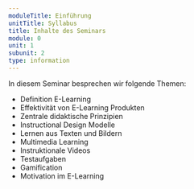```yaml
---
moduleTitle: Einführung
unitTitle: Syllabus
title: Inhalte des Seminars
module: 0
unit: 1
subunit: 2
type: information
---
```


In diesem Seminar besprechen wir folgende Themen:

* Definition E-Learning
* Effektivität von E-Learning Produkten
* Zentrale didaktische Prinzipien
* Instructional Design Modelle
* Lernen aus Texten und Bildern
* Multimedia Learning
* Instruktionale Videos
* Testaufgaben 
* Gamification
* Motivation im E-Learning
